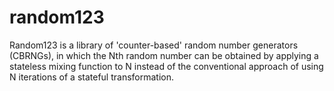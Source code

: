 # random123
Random123 is a library of 'counter-based' random number generators (CBRNGs), in which the Nth  random number can be obtained by applying a stateless mixing function to N instead of the conventional approach of using  N iterations of a stateful transformation.
